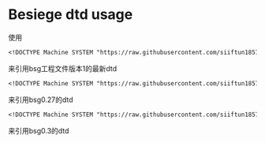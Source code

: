 # Besiege dtd usage
使用
```dtd
<!DOCTYPE Machine SYSTEM "https://raw.githubusercontent.com/siiftun1857/Webs/master/bsg_v1.dtd">
```
来引用bsg工程文件版本1的最新dtd
```dtd
<!DOCTYPE Machine SYSTEM "https://raw.githubusercontent.com/siiftun1857/Webs/master/bsg_0.27.dtd">
```
来引用bsg0.27的dtd
```dtd
<!DOCTYPE Machine SYSTEM "https://raw.githubusercontent.com/siiftun1857/Webs/master/bsg_0.3.dtd">
```
来引用bsg0.3的dtd
